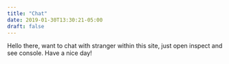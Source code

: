 ```yaml
---
title: "Chat"
date: 2019-01-30T13:30:21-05:00
draft: false
---
```


Hello there, want to chat with stranger within this site, just open inspect and see console. Have a nice day!
